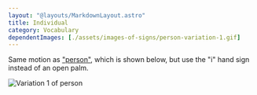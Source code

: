 ```yaml
---
layout: "@layouts/MarkdownLayout.astro"
title: Individual
category: Vocabulary
dependentImages: [./assets/images-of-signs/person-variation-1.gif]
---
```


Same motion as ["person"](./person), which is shown below,
but use the "i" hand sign instead of an open palm.

![Variation 1 of person](@signs/person-variation-1.gif)
